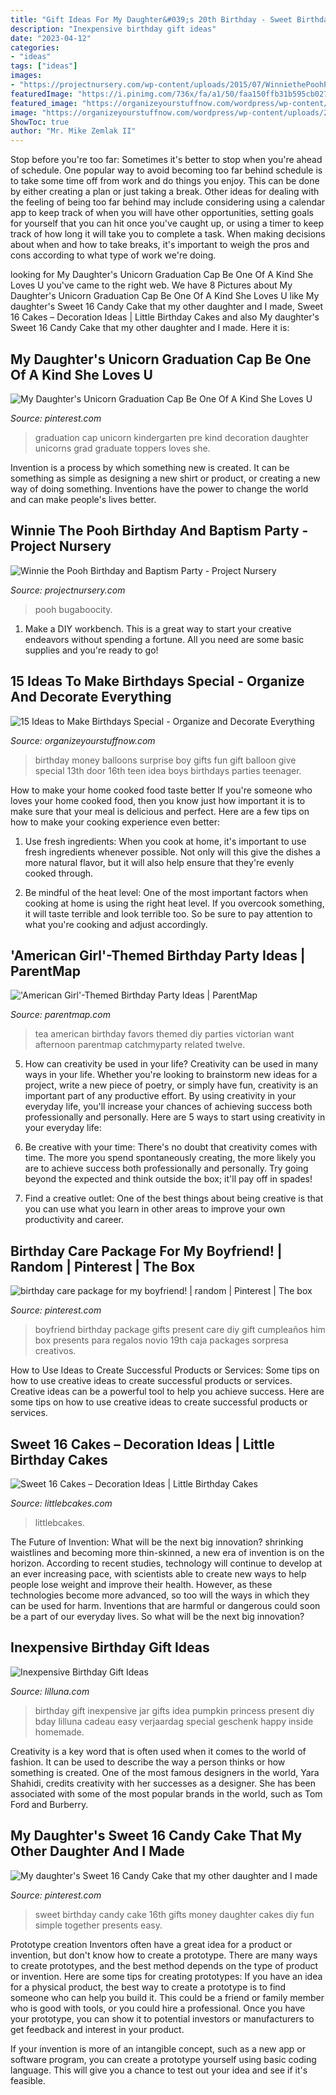 ```yaml
---
title: "Gift Ideas For My Daughter&#039;s 20th Birthday - Sweet Birthday Candy Cake 16th Gifts Money Daughter Cakes Diy Fun Simple Together Presents Easy"
description: "Inexpensive birthday gift ideas"
date: "2023-04-12"
categories:
- "ideas"
tags: ["ideas"]
images:
- "https://projectnursery.com/wp-content/uploads/2015/07/WinniethePoohParty02.jpg"
featuredImage: "https://i.pinimg.com/736x/fa/a1/50/faa150ffb31b595cb0272c467cc18da9.jpg"
featured_image: "https://organizeyourstuffnow.com/wordpress/wp-content/uploads/2016/02/Money-Balloons.jpg"
image: "https://organizeyourstuffnow.com/wordpress/wp-content/uploads/2016/02/Money-Balloons.jpg"
ShowToc: true
author: "Mr. Mike Zemlak II"
---
```



Stop before you're too far: Sometimes it's better to stop when you're ahead of schedule.
One popular way to avoid becoming too far behind schedule is to take some time off from work and do things you enjoy. This can be done by either creating a plan or just taking a break. Other ideas for dealing with the feeling of being too far behind may include considering using a calendar app to keep track of when you will have other opportunities, setting goals for yourself that you can hit once you've caught up, or using a timer to keep track of how long it will take you to complete a task. When making decisions about when and how to take breaks, it's important to weigh the pros and cons according to what type of work we're doing.

	

		
looking for My Daughter&#039;s Unicorn Graduation Cap Be One Of A Kind She Loves U you've came to the right web. We have 8 Pictures about My Daughter&#039;s Unicorn Graduation Cap Be One Of A Kind She Loves U like My daughter&#039;s Sweet 16 Candy Cake that my other daughter and I made, Sweet 16 Cakes – Decoration Ideas | Little Birthday Cakes and also My daughter&#039;s Sweet 16 Candy Cake that my other daughter and I made. Here it is:
		
    
## My Daughter&#039;s Unicorn Graduation Cap Be One Of A Kind She Loves U

<img loading=lazy src="https://i.pinimg.com/736x/fa/a1/50/faa150ffb31b595cb0272c467cc18da9.jpg" onerror="this.onerror=null;this.src='https://tse4.mm.bing.net/th?id=OIP.zRj_D7c4LGtKo44065NEqwHaLF&amp;pid=15.1';" alt="My Daughter&#039;s Unicorn Graduation Cap Be One Of A Kind She Loves U">

_Source: pinterest.com_

>graduation cap unicorn kindergarten pre kind decoration daughter unicorns grad graduate toppers loves she. 

	

Invention is a process by which something new is created. It can be something as simple as designing a new shirt or product, or creating a new way of doing something. Inventions have the power to change the world and can make people's lives better.

    
## Winnie The Pooh Birthday And Baptism Party - Project Nursery

<img loading=lazy src="https://projectnursery.com/wp-content/uploads/2015/07/WinniethePoohParty02.jpg" onerror="this.onerror=null;this.src='https://tse3.mm.bing.net/th?id=OIP.lWYg4JCx2wOmdlbKEZaY9gHaJ4&amp;pid=15.1';" alt="Winnie the Pooh Birthday and Baptism Party - Project Nursery">

_Source: projectnursery.com_

>pooh bugaboocity. 

	

1. Make a DIY workbench. This is a great way to start your creative endeavors without spending a fortune. All you need are some basic supplies and you're ready to go!

    
## 15 Ideas To Make Birthdays Special - Organize And Decorate Everything

<img loading=lazy src="https://organizeyourstuffnow.com/wordpress/wp-content/uploads/2016/02/Money-Balloons.jpg" onerror="this.onerror=null;this.src='https://tse4.mm.bing.net/th?id=OIP.Vqa8433jDeg30m-xFct0XwHaKV&amp;pid=15.1';" alt="15 Ideas to Make Birthdays Special - Organize and Decorate Everything">

_Source: organizeyourstuffnow.com_

>birthday money balloons surprise boy gifts fun gift balloon give special 13th door 16th teen idea boys birthdays parties teenager. 

	

How to make your home cooked food taste better
If you're someone who loves your home cooked food, then you know just how important it is to make sure that your meal is delicious and perfect. Here are a few tips on how to make your cooking experience even better: 
1. Use fresh ingredients: When you cook at home, it's important to use fresh ingredients whenever possible. Not only will this give the dishes a more natural flavor, but it will also help ensure that they're evenly cooked through.

2. Be mindful of the heat level: One of the most important factors when cooking at home is using the right heat level. If you overcook something, it will taste terrible and look terrible too. So be sure to pay attention to what you're cooking and adjust accordingly.


    
## &#039;American Girl&#039;-Themed Birthday Party Ideas | ParentMap

<img loading=lazy src="http://www.parentmap.com/images/article/7816/Tea_Party.jpg" onerror="this.onerror=null;this.src='https://tse3.mm.bing.net/th?id=OIP.lA1U1_uxHZgwjpc6n9vriwHaFj&amp;pid=15.1';" alt="&#039;American Girl&#039;-Themed Birthday Party Ideas | ParentMap">

_Source: parentmap.com_

>tea american birthday favors themed diy parties victorian want afternoon parentmap catchmyparty related twelve. 

	

5. How can creativity be used in your life?
Creativity can be used in many ways in your life. Whether you're looking to brainstorm new ideas for a project, write a new piece of poetry, or simply have fun, creativity is an important part of any productive effort. By using creativity in your everyday life, you'll increase your chances of achieving success both professionally and personally. Here are 5 ways to start using creativity in your everyday life:
1. Be creative with your time: There's no doubt that creativity comes with time. The more you spend spontaneously creating, the more likely you are to achieve success both professionally and personally. Try going beyond the expected and think outside the box; it'll pay off in spades!

2. Find a creative outlet: One of the best things about being creative is that you can use what you learn in other areas to improve your own productivity and career.

    
## Birthday Care Package For My Boyfriend! | Random | Pinterest | The Box

<img loading=lazy src="https://s-media-cache-ak0.pinimg.com/736x/b7/8c/d6/b78cd6d89cbc3b8dd02a66ac0b22d093.jpg" onerror="this.onerror=null;this.src='https://tse4.mm.bing.net/th?id=OIP.lh7lbNSb64zLk09NEETwfAHaJ4&amp;pid=15.1';" alt="birthday care package for my boyfriend! | random | Pinterest | The box">

_Source: pinterest.com_

>boyfriend birthday package gifts present care diy gift cumpleaños him box presents para regalos novio 19th caja packages sorpresa creativos. 

	

How to Use Ideas to Create Successful Products or Services: Some tips on how to use creative ideas to create successful products or services.
Creative ideas can be a powerful tool to help you achieve success. Here are some tips on how to use creative ideas to create successful products or services.

    
## Sweet 16 Cakes – Decoration Ideas | Little Birthday Cakes

<img loading=lazy src="https://www.littlebcakes.com/wp-content/uploads/2014/02/Cake-For-Sweet-16.jpg" onerror="this.onerror=null;this.src='https://tse1.mm.bing.net/th?id=OIP.68PtKImMg0jznXSa-n-jTAHaHo&amp;pid=15.1';" alt="Sweet 16 Cakes – Decoration Ideas | Little Birthday Cakes">

_Source: littlebcakes.com_

>littlebcakes. 

	

The Future of Invention: What will be the next big innovation?
shrinking waistlines and becoming more thin-skinned, a new era of invention is on the horizon. According to recent studies, technology will continue to develop at an ever increasing pace, with scientists able to create new ways to help people lose weight and improve their health. 
However, as these technologies become more advanced, so too will the ways in which they can be used for harm. Inventions that are harmful or dangerous could soon be a part of our everyday lives. So what will be the next big innovation?

    
## Inexpensive Birthday Gift Ideas

<img loading=lazy src="http://lilluna.com/wp-content/uploads/2014/07/aef170129b9269ef06448cd2f7599ff2.jpg" onerror="this.onerror=null;this.src='https://tse1.mm.bing.net/th?id=OIP.PbGW4JswCYrQKOc0KdtdRQHaLF&amp;pid=15.1';" alt="Inexpensive Birthday Gift Ideas">

_Source: lilluna.com_

>birthday gift inexpensive jar gifts idea pumpkin princess present diy bday lilluna cadeau easy verjaardag special geschenk happy inside homemade. 

	

Creativity is a key word that is often used when it comes to the world of fashion. It can be used to describe the way a person thinks or how something is created. One of the most famous designers in the world, Yara Shahidi, credits creativity with her successes as a designer. She has been associated with some of the most popular brands in the world, such as Tom Ford and Burberry.

    
## My Daughter&#039;s Sweet 16 Candy Cake That My Other Daughter And I Made

<img loading=lazy src="https://i.pinimg.com/originals/a8/1c/77/a81c7765af6e60ecbb8e57234c189e34.jpg" onerror="this.onerror=null;this.src='https://tse3.mm.bing.net/th?id=OIP.uFOphI-Srnf1eu5IOXx0oQHaJ4&amp;pid=15.1';" alt="My daughter&#039;s Sweet 16 Candy Cake that my other daughter and I made">

_Source: pinterest.com_

>sweet birthday candy cake 16th gifts money daughter cakes diy fun simple together presents easy. 

	

Prototype creation
Inventors often have a great idea for a product or invention, but don't know how to create a prototype. There are many ways to create prototypes, and the best method depends on the type of product or invention. Here are some tips for creating prototypes:
If you have an idea for a physical product, the best way to create a prototype is to find someone who can help you build it. This could be a friend or family member who is good with tools, or you could hire a professional. Once you have your prototype, you can show it to potential investors or manufacturers to get feedback and interest in your product.

If your invention is more of an intangible concept, such as a new app or software program, you can create a prototype yourself using basic coding language. This will give you a chance to test out your idea and see if it's feasible.

